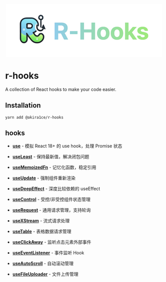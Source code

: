 <div align="center">
  <p align="center">
    <img src="/logo.png" alt="Beautiful React Hooks" width="500px" />
  </p>
</div>

# r-hooks

A collection of React hooks to make your code easier.

## Installation

```bash
yarn add @akira1ce/r-hooks
```

## hooks

- **[use](/docs/use.md)** - 模拟 React 18+ 的 use hook，处理 Promise 状态
- **[useLeast](/docs/useLeast.md)** - 保持最新值，解决闭包问题
- **[useMemoizedFn](/docs/useMemoizedFn.md)** - 记忆化函数，稳定引用
- **[useUpdate](/docs/useUpdate.md)** - 强制组件重新渲染
- **[useDeepEffect](/docs/useDeepEffect.md)** - 深度比较依赖的 useEffect

- **[useControl](/docs/useControl.md)** - 受控/非受控组件状态管理

- **[useRequest](/docs/useRequest.md)** - 通用请求管理，支持轮询
- **[useXStream](/docs/useXStream.md)** - 流式请求处理
- **[useTable](/docs/useTable.md)** - 表格数据请求管理

- **[useClickAway](/docs/useClickAway.md)** - 监听点击元素外部事件
- **[useEventListener](/docs/useEventListener.md)** - 事件监听 Hook
- **[useAutoScroll](/docs/useAutoScroll.md)** - 自动滚动管理

- **[useFileUploader](/docs/useFileUploader.md)** - 文件上传管理